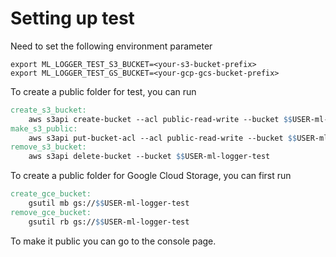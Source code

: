 # Setting up test

Need to set the following environment parameter

```shell
export ML_LOGGER_TEST_S3_BUCKET=<your-s3-bucket-prefix>
export ML_LOGGER_TEST_GS_BUCKET=<your-gcp-gcs-bucket-prefix>
```

To create a public folder for test, you can run

```Makefile
create_s3_bucket:
    aws s3api create-bucket --acl public-read-write --bucket $$USER-ml-logger-test --region us-east-1
make_s3_public:
    aws s3api put-bucket-acl --acl public-read-write --bucket $$USER-ml-logger-test --region us-east-1
remove_s3_bucket:
    aws s3api delete-bucket --bucket $$USER-ml-logger-test

```

To create a public folder for Google Cloud Storage, you can first run

```Makefile
create_gce_bucket:
	gsutil mb gs://$$USER-ml-logger-test
remove_gce_bucket:
	gsutil rb gs://$$USER-ml-logger-test
```

To make it public you can go to the console page.

